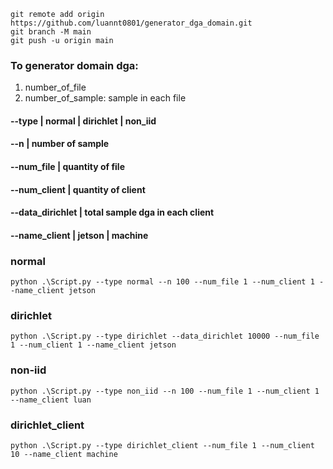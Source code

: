 ```
git remote add origin https://github.com/luannt0801/generator_dga_domain.git
git branch -M main
git push -u origin main
```

### To generator domain dga:
1. number_of_file
2. number_of_sample: sample in each file

#### --type | normal | dirichlet | non_iid
#### --n | number of sample
#### --num_file | quantity of file
#### --num_client | quantity of client
#### --data_dirichlet | total sample dga in each client
#### --name_client | jetson | machine

### normal
```
python .\Script.py --type normal --n 100 --num_file 1 --num_client 1 --name_client jetson
```
### dirichlet
```
python .\Script.py --type dirichlet --data_dirichlet 10000 --num_file 1 --num_client 1 --name_client jetson
```
### non-iid
```
python .\Script.py --type non_iid --n 100 --num_file 1 --num_client 1 --name_client luan
```
### dirichlet_client
```
python .\Script.py --type dirichlet_client --num_file 1 --num_client 10 --name_client machine
```